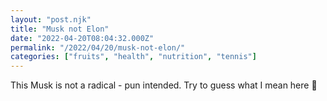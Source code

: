 ```yaml
---
layout: "post.njk"
title: "Musk not Elon"
date: "2022-04-20T08:04:32.000Z"
permalink: "/2022/04/20/musk-not-elon/"
categories: ["fruits", "health", "nutrition", "tennis"]
---
```


<!-- wp:jetpack/story {"mediaFiles":[{"alt":"Post tennis nutrition - musk melon","caption":"","id":"356","link":"https://kumar2net.wordpress.com/wp-content/uploads/2022/04/wp_story1650422072350_0791801655338778779.jpg","mime":"image/jpeg","type":"image","url":"https://kumar2net.wordpress.com/wp-content/uploads/2022/04/wp_story1650422072350_0791801655338778779.jpg"}]} -->
<div class="wp-block-jetpack-story wp-story"></div>
<!-- /wp:jetpack/story -->

<!-- wp:paragraph -->
<p>This Musk is not a radical - pun intended. Try to guess what I mean here 🤫</p>
<!-- /wp:paragraph -->
